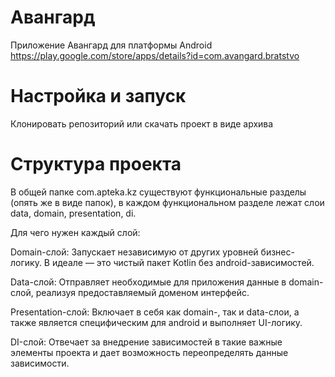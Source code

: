 # Авангард

Приложение Авангард для платформы Android
https://play.google.com/store/apps/details?id=com.avangard.bratstvo
# Настройка и запуск

Клонировать репозиторий или скачать проект в виде архива

# Структура проекта


В общей папке com.apteka.kz существуют функциональные разделы (опять же в виде папок), в каждом
функциональном разделе лежат слои data, domain, presentation, di.

Для чего нужен каждый слой:

Domain-слой: Запускает независимую от других уровней бизнес-логику.
В идеале — это чистый пакет Kotlin без android-зависимостей.

Data-слой: Отправляет необходимые для приложения данные в domain-слой,
реализуя предоставляемый доменом интерфейс.

Presentation-слой: Включает в себя как domain-, так и data-слои,
а также является специфическим для android и выполняет UI-логику.

DI-слой: Отвечает за внедрение зависимостей в такие важные элементы проекта и дает возможность
переопределять данные зависимости.
